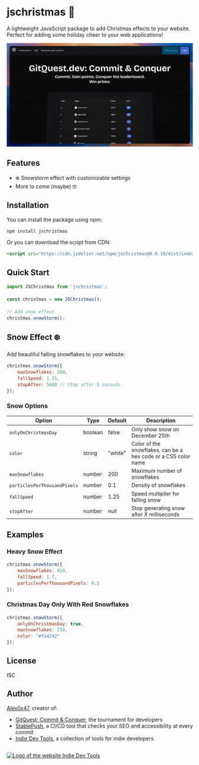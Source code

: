 # jschristmas 🎄

A lightweight JavaScript package to add Christmas effects to your website. Perfect for adding some holiday cheer to your web applications!

<img src="https://raw.githubusercontent.com/Alex0x47/js-christmas/refs/heads/main/assets/demo.gif" width="600px" />

## Features
- ❄️ Snowstorm effect with customizable settings
- More to come (maybe) 🤓

## Installation

You can install the package using npm:

```bash
npm install jschristmas
```

Or you can download the script from CDN:

```html
<script src="https://cdn.jsdelivr.net/npm/jschristmas@0.0.10/dist/index.browser.min.js"></script>
```   

## Quick Start

```javascript
import JSChristmas from 'jschristmas';

const christmas = new JSChristmas();

// Add snow effect
christmas.snowStorm();
```

## Snow Effect ❄️

Add beautiful falling snowflakes to your website:

```javascript
christmas.snowStorm({
    maxSnowflakes: 200,
    fallSpeed: 1.25,
    stopAfter: 5000 // Stop after 5 seconds
});
```

### Snow Options

| Option | Type | Default | Description |
|--------|------|---------|-------------|
| `onlyOnChristmasDay` | boolean | false | Only show snow on December 25th |
| `color` | string | "white" | Color of the snowflakes, can be a hex code or a CSS color name |
| `maxSnowflakes` | number | 200 | Maximum number of snowflakes |
| `particlesPerThousandPixels` | number | 0.1 | Density of snowflakes |
| `fallSpeed` | number | 1.25 | Speed multiplier for falling snow |
| `stopAfter` | number | null | Stop generating snow after X milliseconds |

## Examples

### Heavy Snow Effect
```javascript
christmas.snowStorm({
    maxSnowflakes: 450,
    fallSpeed: 1.7,
    particlesPerThousandPixels: 0.3
});
```

### Christmas Day Only With Red Snowflakes
```javascript
christmas.snowStorm({
    onlyOnChristmasDay: true,
    maxSnowflakes: 250,
    color: "#fe4242"
});
```

## License
ISC

## Author
[Alex0x47](https://gitquest.dev/player/Alex0x47), creator of:
- [GitQuest: Commit & Conquer](https://gitquest.dev), the tournament for developers
- [StablePush](https://stablepush.dev), a CI/CD tool that checks your SEO and accessibility at every commit
- [Indie Dev Tools](https://indiedev.tools), a collection of tools for indie developers

##
<a href="https://indiedev.tools/tool/js-christmas-t_m4uyx6uyavap21ffpw" target="_blank"><img width="250" alt="Logo of the website Indie Dev Tools" src="https://indiedev.tools/featured_on_idt.png"/></a>